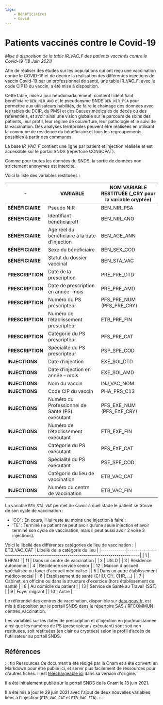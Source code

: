```yaml
---
tags:
    - Bénéficiaires
    - Covid
---
```


# Patients vaccinés contre le Covid-19 
<!-- SPDX-License-Identifier: MPL-2.0 -->

<TagLinks />

*Mise à disposition de la table IR_VAC_F des patients vaccinés contre le Covid-19 (18 Juin 2021)*


Afin de réaliser des études sur les populations qui ont reçu une vaccination contre le COVID-19 et de décrire la réalisation des différentes injections de vaccin Covid-19 par un professionnel de santé, une table IR_VAC_F, avec le code CIP13 du vaccin, a été mise à disposition.

Cette table, mise à jour hebdomadairement, contient l’identifiant bénéficiaire `BEN_NIR_ANO` et le pseudonyme SNDS `BEN_NIR_PSA` pour permettre aux utilisateurs habilités, de faire le chainage des données avec les tables du DCIR, du PMSI et des Causes médicales de décès ou des référentiels, et avoir ainsi une vision globale sur le parcours de soins des patients, leur profil, leur régime de couverture, leur pathologie et le suivi de la vaccination. 
Des analyses territoriales peuvent être réalisées en utilisant la commune de résidence du bénéficiaire et tous les regroupements possibles à partir des communes. 

La base *IR_VAC_F* contient une ligne par patient et injection réalisée et est accessible sur le portail SNDS (répertoire CONSOPAT).

Comme pour toutes les données du SNDS, la sortie de données non strictement anonymes est interdite.

Voici la liste des variables restituées :


|-|VARIABLE|NOM VARIABLE RESTITUÉE (_CRY pour la variable cryptée)|
|---------|---------|---------|
|**BÉNÉFICIAIRE**|Pseudo NIR|BEN_NIR_PSA|
|**BÉNÉFICIAIRE**|Identifiant bénéficiaireR|BEN_NIR_ANO|
|**BÉNÉFICIAIRE**|Age réel du bénéficiaire à la date d’injection|BEN_AGE_ANN|
|**BÉNÉFICIAIRE**|Sexe du bénéficiaire|BEN_SEX_COD|
|**BÉNÉFICIAIRE**|Statut du dossier vaccinal|BEN_STA_VAC|
|**PRESCRIPTION**|Date de la prescription|PRE_PRE_DTD|
|**PRESCRIPTION**|Date de prescription en année-mois|PRE_PRE_AMD|
|**PRESCRIPTION**|Numéro du PS prescripteur|PFS_PRE_NUM (PFS_PRE_CRY)|
|**PRESCRIPTION**|Numéro de l’établissement prescripteur|ETB_PRE_FIN|
|**PRESCRIPTION**|Catégorie du PS prescripteur|PFS_PRE_CAT|
|**PRESCRIPTION**|Spécialité du PS prescripteur|PSP_SPE_COD|
|**INJECTIONS**|Date d’injection |EXE_SOI_DTD|
|**INJECTIONS**|Date d’injection en année – mois|EXE_SOI_AMD|
|**INJECTIONS**|Nom du vaccin|INJ_VAC_NOM|
|**INJECTIONS**|Code CIP du vaccin|PHA_PRS_C13|
|**INJECTIONS**|Numéro du Professionnel de Santé (PS) exécutant|PFS_EXE_NUM (PFS_EXE_CRY)|
|**INJECTIONS**|Numéro de l’établissement exécutant|ETB_EXE_FIN|
|**INJECTIONS**|Catégorie du PS exécutant|PFS_EXE_CAT|
|**INJECTIONS**|Spécialité du PS exécutant|PSE_SPE_COD|
|**INJECTIONS**|Catégorie du lieu de vaccination|ETB_VAC_CAT|
|**INJECTIONS**|Numéro du centre de vaccination|ETB_VAC_FIN|


La variable `BEN_STA_VAC` permet de savoir à quel stade le patient se trouve de son cycle de vaccination :
- ‘CO’ : En cours, il lui reste au moins une injection à faire ; 
- ‘TE’ : Terminé (le patient ne peut avoir qu’une seule injection et avoir terminé son cycle de vaccination, mais il peut aussi avoir 2 voire 3 injections).

Voici le libellé des différentes catégories de lieu  de vaccination :
| ETB_VAC_CAT | Libellé de la catégorie du lieu                                                    |
|-------------|------------------------------------------------------------------------------------|
| 1           | EHPAD                                                                              |
| 11          | Dans un centre de vaccination                                                      |
| 2           | USLD                                                                               |
| 3           | Résidence autonomie                                                                |
| 4           | Résidence service senior                                                           |
| 12          | Maison d'accueil spécialisée ou foyer d'accueil médicalisé                         |
| 5           | Dans un autre établissement médico-social                                          |
| 6           | Etablissement de santé (CHU, CH, CHR, …)                                           |
| 7           | Cabinet, en officine ou dans la structure d'exercice (hors établissement de santé) |
| 8           | Au domicile du patient                                                             |
| 13          | Service de Santé au Travail (SST)                                                  |
| 9           | Foyer migrant                                                                      |
| 10          | Autre                                                                              |

Le référentiel des centres de vaccination, disponible sur [data.gouv.fr](https://www.data.gouv.fr/fr/datasets/lieux-de-vaccination-contre-la-covid-19/), est mis à disposition sur le portail SNDS dans le répertoire SAS / RFCOMMUN : centres_vaccination.  



Les variables sur les dates de prescription et d’injection en jour/mois/année ainsi que les numéros de PS (prescripteur / exécutant) sont soit non restituées, soit restituées (en clair ou cryptées) selon le profil d’accès de l'utilisateur au portail SNDS. 

    
## Références
::: tip Ressources
Ce document a été rédigé par la Cnam et a été converti en Markdown pour être publié ici, et servir plus facilement de ressources pour d'autres fiches. Il est [téléchargeable ici](https://documentation-snds.health-data-hub.fr/files/Cnam/20210621_Cnam_Communique-IR_VAC_F_Miseajour_sansprofils_MPL-2.0.docx) dans sa version d'origine.

Il a été initialement publié sur le portail SNDS de la Cnam le 18 juin 2021. 

Il a été mis à jour le 29 juin 2021 avec l'ajout de deux nouvelles variables liées à l'injection (`ETB_VAC_CAT` et `ETB_VAC_FIN`).
:::




